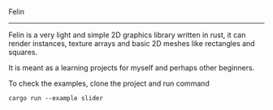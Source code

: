 Felin

----


Felin is a very light and simple 2D graphics library written in rust, it can render instances, texture arrays and basic 2D meshes like rectangles and squares.

It is meant as a learning projects for myself and perhaps other beginners.

To check the examples, clone the project and run command

```
cargo run --example slider

```
